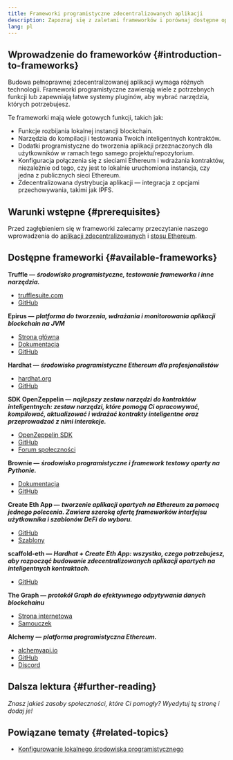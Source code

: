 ```yaml
---
title: Frameworki programistyczne zdecentralizowanych aplikacji
description: Zapoznaj się z zaletami frameworków i porównaj dostępne opcje.
lang: pl
---
```


## Wprowadzenie do frameworków {#introduction-to-frameworks}

Budowa pełnoprawnej zdecentralizowanej aplikacji wymaga różnych technologii. Frameworki programistyczne zawierają wiele z potrzebnych funkcji lub zapewniają łatwe systemy pluginów, aby wybrać narzędzia, których potrzebujesz.

Te frameworki mają wiele gotowych funkcji, takich jak:

- Funkcje rozbijania lokalnej instancji blockchain.
- Narzędzia do kompilacji i testowania Twoich inteligentnych kontraktów.
- Dodatki programistyczne do tworzenia aplikacji przeznaczonych dla użytkowników w ramach tego samego projektu/repozytorium.
- Konfiguracja połączenia się z sieciami Ethereum i wdrażania kontraktów, niezależnie od tego, czy jest to lokalnie uruchomiona instancja, czy jedna z publicznych sieci Ethereum.
- Zdecentralizowana dystrybucja aplikacji — integracja z opcjami przechowywania, takimi jak IPFS.

## Warunki wstępne {#prerequisites}

Przed zagłębieniem się w frameworki zalecamy przeczytanie naszego wprowadzenia do [aplikacji zdecentralizowanych](/developers/docs/dapps/) i [stosu Ethereum](/developers/docs/ethereum-stack/).

## Dostępne frameworki {#available-frameworks}

**Truffle —** **_środowisko programistyczne, testowanie frameworka i inne narzędzia._**

- [trufflesuite.com](https://www.trufflesuite.com/)
- [GitHub](https://github.com/trufflesuite/truffle)

**Epirus —** **_platforma do tworzenia, wdrażania i monitorowania aplikacji blockchain na JVM_**

- [Strona główna](https://www.web3labs.com/epirus)
- [Dokumentacja](https://docs.epirus.io)
- [GitHub](https://github.com/epirus-io/epirus-cli)

**Hardhat —** **_środowisko programistyczne Ethereum dla profesjonalistów_**

- [hardhat.org](https://hardhat.org)
- [GitHub](https://github.com/nomiclabs/hardhat)

**SDK OpenZeppelin —** **_najlepszy zestaw narzędzi do kontraktów inteligentnych: zestaw narzędzi, które pomogą Ci opracowywać, kompilować, aktualizować i wdrażać kontrakty inteligentne oraz przeprowadzać z nimi interakcje._**

- [OpenZeppelin SDK](https://openzeppelin.com/sdk/)
- [GitHub](https://github.com/OpenZeppelin/openzeppelin-sdk)
- [Forum społeczności](https://forum.openzeppelin.com/c/support/17)

**Brownie —** **_środowisko programistyczne i framework testowy oparty na Pythonie._**

- [Dokumentacja](https://eth-brownie.readthedocs.io/en/latest/)
- [GitHub](https://github.com/eth-brownie/brownie)

**Create Eth App —** **_tworzenie aplikacji opartych na Ethereum za pomocą jednego polecenia. Zawiera szeroką ofertę frameworków interfejsu użytkownika i szablonów DeFi do wyboru._**

- [GitHub](https://github.com/paulrberg/create-eth-app)
- [Szablony](https://github.com/PaulRBerg/create-eth-app/tree/develop/templates)

**scaffold-eth —** **_Hardhat + Create Eth App: wszystko, czego potrzebujesz, aby rozpocząć budowanie zdecentralizowanych aplikacji opartych na inteligentnych kontraktach._**

- [GitHub](https://github.com/austintgriffith/scaffold-eth)

**The Graph —** **_protokół Graph do efektywnego odpytywania danych blockchainu_**

- [Strona internetowa](https://thegraph.com/)
- [Samouczek](/developers/tutorials/the-graph-fixing-web3-data-querying/)

**Alchemy —** **_platforma programistyczna Ethereum._**

- [alchemyapi.io](https://alchemyapi.io/)
- [GitHub](https://github.com/alchemyplatform)
- [Discord](https://discord.gg/kwqVnrA)

## Dalsza lektura {#further-reading}

_Znasz jakieś zasoby społeczności, które Ci pomogły? Wyedytuj tę stronę i dodaj je!_

## Powiązane tematy {#related-topics}

- [Konfigurowanie lokalnego środowiska programistycznego](/developers/local-environment/)
